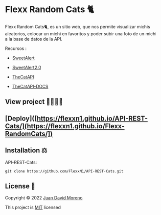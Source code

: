 # Flexx Random Cats 🐈
Flexx Random Cats🐈, es un sitio web, que nos permite visualizar michis aleatorios, colocar un michi en favoritos y poder subir una foto de un michi a la base de datos de la API.

Recursos :

- [SweetAlert](https://cdnjs.com/libraries/sweetalert)

- [SweetAlert2.0](https://www.jsdelivr.com/package/npm/sweetalert2)

- [TheCatAPI](https://thecatapi.com/)

- [TheCatAPI-DOCS](https://docs.thecatapi.com/)


## View project 🚀🙋🏻‍♂️
## [Deploy]([https://flexxn1.github.io/API-REST-Cats/](https://flexxn1.github.io/Flexx-RandomCats/])

## Installation ⚖
API-REST-Cats:
```
git clone https://github.com/FlexxN1/API-REST-Cats.git
 ```

## License 🔐

Copyright © 2022 [Juan David Moreno](https://github.com/FlexxN1)

This project is [MIT](https://choosealicense.com/licenses/mit/) licensed


